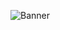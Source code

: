 ![Banner]([https://i.pinimg.com/originals/6a/f9/50/6af950ab5ead0a14b0e7563412a24361.gif](https://github.com/phfuark/phfuark/blob/main/Banner.gif))
